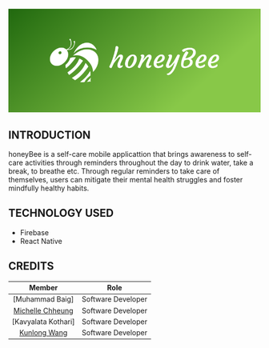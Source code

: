 ![](https://github.com/jackisapirate/Beehive/blob/master/(resizeThumbnail)cover.png)

## INTRODUCTION
honeyBee is a self-care mobile applicattion that brings awareness to self-care activities through reminders throughout the day to drink water, take a break, to breathe etc. Through regular reminders to take care of themselves, users can mitigate their mental health struggles and foster mindfully healthy habits. 


## TECHNOLOGY USED
- Firebase
- React Native

## CREDITS
| Member | Role |
| :---: | :------: |
|[Muhammad Baig]| Software Developer  
|[Michelle Chheung](https://github.com/michellechheung)| Software Developer  
|[Kavyalata Kothari]| Software Developer  
|[Kunlong Wang](https://github.com/jackisapirate)| Software Developer  
